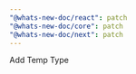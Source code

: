```yaml
---
"@whats-new-doc/react": patch
"@whats-new-doc/core": patch
"@whats-new-doc/next": patch
---
```


Add Temp Type

